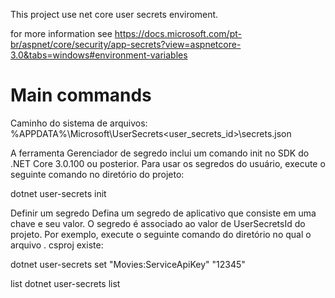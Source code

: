 This project use net core user secrets enviroment.

for more information see https://docs.microsoft.com/pt-br/aspnet/core/security/app-secrets?view=aspnetcore-3.0&tabs=windows#environment-variables


# Main commands

Caminho do sistema de arquivos:
%APPDATA%\Microsoft\UserSecrets\<user_secrets_id>\secrets.json

A ferramenta Gerenciador de segredo inclui um comando init no SDK do .NET Core 3.0.100 ou posterior. Para usar os segredos do usuário, execute o seguinte comando no diretório do projeto:

dotnet user-secrets init


Definir um segredo
Defina um segredo de aplicativo que consiste em uma chave e seu valor. O segredo é associado ao valor de UserSecretsId do projeto. Por exemplo, execute o seguinte comando do diretório no qual o arquivo . csproj existe:

dotnet user-secrets set "Movies:ServiceApiKey" "12345"


list 
dotnet user-secrets list
